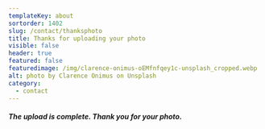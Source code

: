 ```yaml
---
templateKey: about
sortorder: 1402
slug: /contact/thanksphoto
title: Thanks for uploading your photo
visible: false
header: true
featured: false
featuredimage: /img/clarence-onimus-oEMfnfqey1c-unsplash_cropped.webp
alt: photo by Clarence Onimus on Unsplash
category:
  - contact
---
```


##### The upload is complete. Thank you for your photo.
